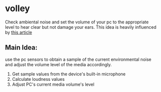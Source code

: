 # volley

Check ambiental noise and set the volume of your pc to the appropriate level to hear clear but not damage your ears.
This idea is heavily influenced by [this article](https://web.archive.org/web/20150511103431/https://msdn.microsoft.com/en-us/magazine/cc163341.aspx)

## Main Idea:
use the pc sensors to obtain a sample of the current environmental noise and adjust the volume level of the media accordingly.

1. Get sample values from the device's built-in microphone
2. Calculate loudness values
3. Adjust PC's current media volume's level
